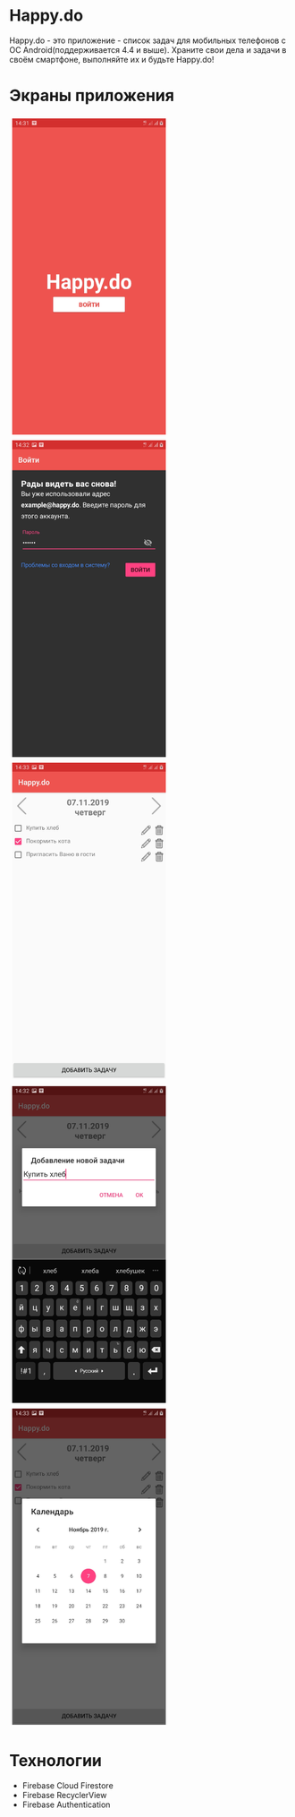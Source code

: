 # Happy.do
Happy.do - это приложение - список задач для мобильных телефонов с ОС Android(поддерживается 4.4 и выше).
Храните свои дела и задачи в своём смартфоне, выполняйте их и будьте Happy.do!

# Экраны приложения
<img src = "Screens/start.jpg" heigh = "500" width="275" align="left" vspace = "5" hspace="5">
<img src = "Screens/login.jpg" heigh = "500" width="275" align="left" vspace = "5" hspace="5">
<img src = "Screens/task.jpg" heigh = "500" width="275" vspace = "5" hspace="5">
<img src = "Screens/add.jpg" heigh = "500" width="275" align="left" vspace = "5" hspace="5">
<img src = "Screens/calendar.jpg" heigh = "500" width="275" vspace = "5" hspace="5" >

# Технологии
* Firebase Cloud Firestore
* Firebase RecyclerView
* Firebase Authentication 


